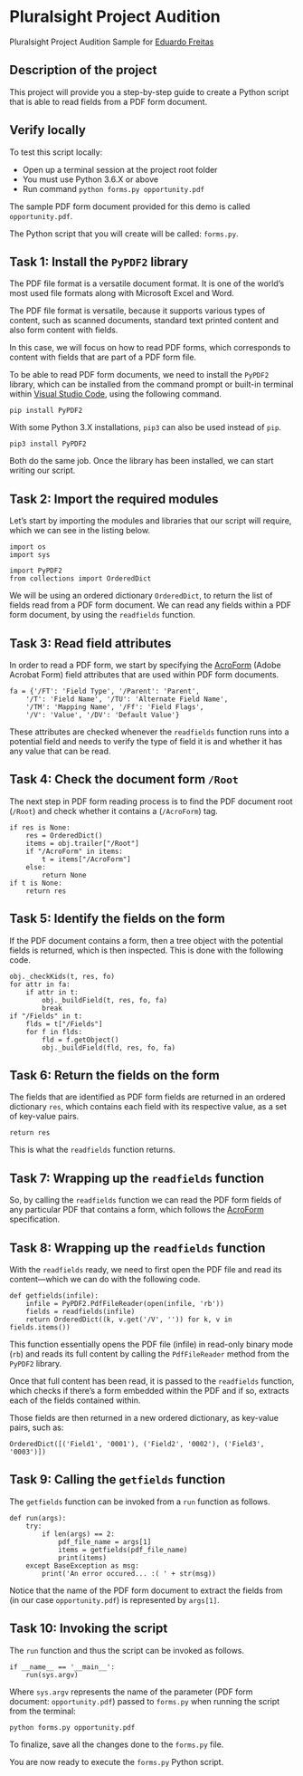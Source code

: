 # Pluralsight Project Audition
Pluralsight Project Audition Sample for [Eduardo Freitas](https://edfreitas.me)

## Description of the project
This project will provide you a step-by-step guide to create a Python script that is able to read fields from a PDF form document.

## Verify locally
To test this script locally:
* Open up a terminal session at the project root folder
* You must use Python 3.6.X or above
* Run command `python forms.py opportunity.pdf`

The sample PDF form document provided for this demo is called `opportunity.pdf`.

The Python script that you will create will be called: `forms.py`.

## Task 1: Install the `PyPDF2` library
The PDF file format is a versatile document format. It is one of the world’s most used file formats along with Microsoft Excel and Word. 

The PDF file format is versatile, because it supports various types of content, such as scanned documents, standard text printed content and also form content with fields.

In this case, we will focus on how to read PDF forms, which corresponds to content with fields that are part of a PDF form file.

To be able to read PDF form documents, we need to install the `PyPDF2` library, which can be installed from the command prompt or built-in terminal within [Visual Studio Code](https://code.visualstudio.com/), using the following command.

```
pip install PyPDF2
```

With some Python 3.X installations, `pip3` can also be used instead of `pip`. 

```
pip3 install PyPDF2
```

Both do the same job. Once the library has been installed, we can start writing our script.

## Task 2: Import the required modules
Let’s start by importing the modules and libraries that our script will require, which we can see in the listing below.

```
import os
import sys

import PyPDF2
from collections import OrderedDict
```

We will be using an ordered dictionary `OrderedDict`, to return the list of fields read from a PDF form document. We can read any fields within a PDF form document, by using the `readfields` function.

## Task 3: Read field attributes
In order to read a PDF form, we start by specifying the [AcroForm](https://www.smartdoctech.com/pdf/FormsAPIReference.pdf) (Adobe Acrobat Form) field attributes that are used within PDF form documents.

```
fa = {'/FT': 'Field Type', '/Parent': 'Parent', 
    '/T': 'Field Name', '/TU': 'Alternate Field Name',
    '/TM': 'Mapping Name', '/Ff': 'Field Flags', 
    '/V': 'Value', '/DV': 'Default Value'}
```

These attributes are checked whenever the `readfields` function runs into a potential field and needs to verify the type of field it is and whether it has any value that can be read.

## Task 4: Check the document form `/Root`
The next step in PDF form reading process is to find the PDF document root (`/Root`) and check whether it contains a (`/AcroForm`) tag.

```
if res is None:
    res = OrderedDict()
    items = obj.trailer["/Root"]
    if "/AcroForm" in items:
        t = items["/AcroForm"]
    else:
        return None
if t is None:
    return res
```

## Task 5: Identify the fields on the form

If the PDF document contains a form, then a tree object with the potential fields is returned, which is then inspected. This is done with the following code.

```
obj._checkKids(t, res, fo)
for attr in fa:
    if attr in t:
        obj._buildField(t, res, fo, fa)
        break
if "/Fields" in t:
    flds = t["/Fields"]
    for f in flds:
        fld = f.getObject()
        obj._buildField(fld, res, fo, fa)
```

## Task 6: Return the fields on the form
The fields that are identified as PDF form fields are returned in an ordered dictionary `res`, which contains each field with its respective value, as a set of key-value pairs. 

```
return res
```

This is what the `readfields` function returns.

## Task 7: Wrapping up the `readfields` function 

So, by calling the `readfields` function we can read the PDF form fields of any particular PDF that contains a form, which follows the [AcroForm](https://www.smartdoctech.com/pdf/FormsAPIReference.pdf) specification.

## Task 8: Wrapping up the `readfields` function
With the `readfields` ready, we need to first open the PDF file and read its content—which we can do with the following code.

```
def getfields(infile):
    infile = PyPDF2.PdfFileReader(open(infile, 'rb'))
    fields = readfields(infile)
    return OrderedDict((k, v.get('/V', '')) for k, v in fields.items())
```

This function essentially opens the PDF file (infile) in read-only binary mode (`rb`) and reads its full content by calling the `PdfFileReader` method from the `PyPDF2` library.

Once that full content has been read, it is passed to the `readfields` function, which checks if there’s a form embedded within the PDF and if so, extracts each of the fields contained within. 

Those fields are then returned in a new ordered dictionary, as key-value pairs, such as:

```
OrderedDict([('Field1', '0001'), ('Field2', '0002'), ('Field3', '0003')])
```

## Task 9: Calling the `getfields` function
The `getfields` function can be invoked from a `run` function as follows.

```
def run(args):
    try: 
        if len(args) == 2:
            pdf_file_name = args[1]
            items = getfields(pdf_file_name)
            print(items)
    except BaseException as msg:
        print('An error occured... :( ' + str(msg))
```

Notice that the name of the PDF form document to extract the fields from (in our case `opportunity.pdf`) is represented by `args[1]`.

## Task 10: Invoking the script
The `run` function and thus the script can be invoked as follows.

```
if __name__ == '__main__':
    run(sys.argv)
```

Where `sys.argv` represents the name of the parameter (PDF form document: `opportunity.pdf`) passed to `forms.py` when running the script from the terminal:

`python forms.py opportunity.pdf`

To finalize, save all the changes done to the `forms.py` file.

You are now ready to execute the `forms.py` Python script.
